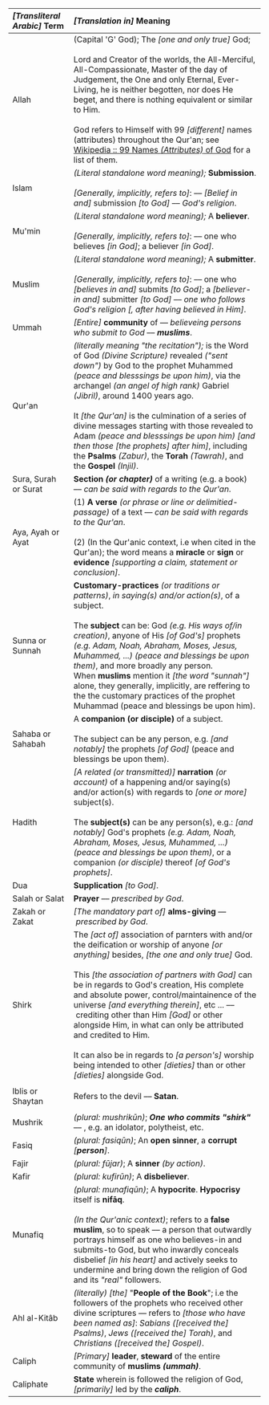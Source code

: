 
| *[Transliteral Arabic]* Term | *[Translation in]* Meaning
| :--------------------------- | :------------------------------------------------
| Allah                        | (Capital 'G' God); The *[one and only true]* God; <br> <br> Lord and Creator of the worlds, the All-Merciful, All-Compassionate, Master of the day of Judgement, the One and only Eternal, Ever-Living, he is neither begotten, nor does He beget, and there is nothing equivalent  or similar to Him. <br> <br> God refers to Himself with 99 *[different]* names (attributes) throughout the Qur'an; see [Wikipedia :: 99 Names *(Attributes)* of God](https://simple.wikipedia.org/wiki/Names_of_God_in_Islam) for a list of them.
| Islam                        | *(Literal standalone word meaning);* **Submission**. <br> <br> *[Generally, implicitly, refers to]*: –– *[Belief in and]* submission *[to God]* –– *God's religion*.
| Mu'min                       | *(Literal standalone word meaning);* A **believer**. <br> <br> *[Generally, implicitly, refers to]*: –– one who believes *[in God]*; a believer *[in God]*.
| Muslim                       | *(Literal standalone word meaning);* A **submitter**. <br> <br> *[Generally, implicitly, refers to]*: –– one who *[believes in and]* submits *[to God]*; a *[believer-in and]* submitter *[to God]* –– *one who follows God's religion [, after having believed in Him]*.
| Ummah                        | *[Entire]* **community** of –– *believeing persons who submit to God* –– ***muslims***.
| Qur'an                       | *(literally meaning "the recitation");* is the Word of God *(Divine Scripture)* revealed *("sent down")* by God to the prophet Muhammed *(peace and blesssings be upon him)*, via the archangel *(an angel of high rank)* Gabriel *(Jibril)*, around 1400 years ago. <br> <br> It *[the Qur'an]* is the culmination of a series of divine messages starting with those revealed to Adam *(peace and blesssings be upon him)* *[and then those [the prophets] after him]*, including the **Psalms** *(Zabur)*, the **Torah** *(Tawrah)*, and the **Gospel** *(Injil)*.
| Sura, Surah or Surat         | **Section *(or chapter)*** of a writing (e.g. a book) –– *can be said with regards to the Qur'an*.
| Aya, Ayah or Ayat            | (1) **A verse** *(or phrase or line or delimitied-passage)* of a text –– *can be said with regards to the Qur'an*. <br> <br> (2) (In the Qur'anic context, i.e when cited in the Qur'an); the word means a **miracle** or **sign** or **evidence** *[supporting a claim, statement or conclusion]*.
| Sunna or Sunnah              | **Customary-practices** *(or traditions or patterns)*, *in saying(s) and/or action(s)*, of a subject. <br> <br> The **subject** can be: God *(e.g. His ways of/in creation)*, anyone of His *[of God's]* prophets *(e.g. Adam, Noah, Abraham, Moses, Jesus, Muhammed, ...) (peace and blessings be upon them)*, and more broadly any person. <br> When **muslims** mention it *[the word "sunnah"]* alone, they generally, implicitly, are reffering to the the customary practices of the prophet Muhammad (peace and blessings be upon him).
| Sahaba or Sahabah            | A **companion (or disciple)** of a subject. <br> <br> The subject can be any person, e.g. *[and notably]* the prophets *[of God]* (peace and blessings be upon them).
| Hadith                       | *[A related (or transmitted)]* **narration** *(or account)* of a happening and/or saying(s) and/or action(s) with regards to *[one or more]* subject(s). <br> <br> The **subject(s)** can be any person(s), e.g.: *[and notably]* God's prophets *(e.g. Adam, Noah, Abraham, Moses, Jesus, Muhammed, ...) (peace and blessings be upon them)*, or a companion *(or disciple)* thereof *[of God's prophets]*.
| Dua                          | **Supplication** *[to God]*.
| Salah or Salat               | **Prayer** –– *prescribed by God*.
| Zakah or Zakat               | *[The mandatory part of]* **alms-giving** –– *prescribed by God*.
| Shirk                        | The *[act of]* association of parnters with and/or the deification or worship of anyone *[or anything]* besides, *[the one and only true]* God. <br> <br> This *[the association of partners with God]* can be in regards to God's creation, His complete and absolute power, control/maintainence of the universe *[and everything therein]*, etc ... –– crediting other than Him *[God]* or other alongside Him, in what can only be attributed and credited to Him. <br> <br> It can also be in regards to *[a person's]* worship being intended to other *[dieties]* than or other *[dieties]* alongside God.
||
| Iblis or Shaytan             | Refers to the devil –– **Satan**.
||
| Mushrik                      | *(plural: mushrikūn)*; ***One who commits "shirk"*** –– , e.g. an idolator, polytheist, etc.
| Fasiq                        | *(plural: fasiqūn)*; An **open sinner**, a **corrupt** *[**person**]*.
| Fajir                        | *(plural: fūjar)*; A **sinner** *(by action)*.
| Kafir                        | *(plural: kufirūn)*; A **disbeliever**.
| Munafiq                      | *(plural: munafiqūn)*; A **hypocrite**. **Hypocrisy** itself is **nifāq**. <br> <br> *(In the Qur'anic context)*; refers to a **false muslim**, so to speak –– a person that outwardly portrays himself as one who believes-in and submits-to God, but who inwardly conceals disbelief *[in his heart]* and actively seeks to undermine and bring down the religion of God and its *"real"* followers.
| Ahl al-Kitâb                 | *(literally)* *[the]* "**People of the Book**"; i.e the followers of the prophets who received other divine scriptures –– refers to *[those who have been named as]*: *Sabians* *([received the] Psalms)*, *Jews* *([received the] Torah)*, and *Christians* *([received the] Gospel)*.
| Caliph                       | *[Primary]* **leader**, **steward** of the entire community of **muslims** ***(ummah)***.
| Caliphate                    | **State** wherein is followed the religion of God, *[primarily]* led by the ***caliph***.
